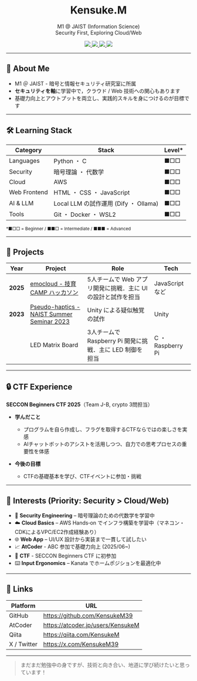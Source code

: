 <!-- README.md -->

<h1 align="center">Kensuke.M</h1>
<p align="center">
  M1 @ JAIST (Information Science)<br/>
  Security First, Exploring Cloud/Web
</p>

<div align="center">
    <a href="https://github.com/KensukeM39" aria-label="GitHub">
    <img src="https://img.shields.io/badge/-GitHub-333333?style=for-the-badge&logo=github&logoColor=white">
    <!--  <img src="https://cdn.jsdelivr.net/npm/simple-icons@11/icons/github.svg" alt="GitHub" width="16" height="16" style="margin:0 12px 0 0;" />  -->
  </a>
  <a href="https://atcoder.jp/users/KensukeM" aria-label="AtCoder">
    <img src="https://img.shields.io/badge/-AtCoder-555555?style=for-the-badge&logo=codeforces&logoColor=white">
  </a>
  <a href="https://qiita.com/KensukeM" aria-label="Qiita">
    <img src="https://img.shields.io/badge/-Qiita-55C500?style=for-the-badge&logo=qiita&logoColor=white">
    <!--  <img src="https://cdn.jsdelivr.net/npm/simple-icons@11/icons/qiita.svg" alt="Qiita" width="16" height="16" style="margin:0 12px 0 0;" />  -->
  </a>
  <a href="https://x.com/KensukeM39" aria-label="X">
    <img src="https://img.shields.io/badge/-X&nbsp;/&nbsp;Twitter-1c2732?style=for-the-badge&logo=x&logoColor=white">
    <!--  <img src="https://cdn.jsdelivr.net/npm/simple-icons@11/icons/x.svg" alt="x" width="16" height="16" style="margin:0 12px 0 0;" />  -->
  </a>
</div>

---

## 👤 About Me

- M1 ＠ JAIST - 暗号と情報セキュリティ研究室に所属
- **セキュリティを軸**に学習中で，クラウド / Web 技術への関心もあります
- 基礎力向上とアウトプットを両立し、実践的スキルを身につけるのが目標です

---

## 🛠 Learning Stack

| Category | Stack | Level* |
|----------|-------|--------|
| Languages | Python ・ C | ■□□ |
| Security  | 暗号理論 ・ 代数学 | ■□□ |
| Cloud  | AWS | ■□□ |
| Web Frontend | HTML ・ CSS ・ JavaScript | ■□□ |
| AI & LLM | Local LLM の試作運用 (Dify ・ Ollama) | ■□□ |
| Tools | Git ・ Docker ・ WSL2 | ■□□ |

<sub>*■□□ = Beginner / ■■□ = Intermediate / ■■■ = Advanced</sub>

---

## 🚀 Projects

| Year | Project | Role | Tech |
|------|---------|----------------|------|
| **2025** | [emocloud - 技育CAMP ハッカソン](https://github.com/JAIST-Hackathon/emocloud) | 5人チームで Web アプリ開発に挑戦．主に UI の設計と試作を担当 | JavaScript など |
| **2023** | [Pseudo-haptics - NAIST Summer Seminar 2023](https://github.com/KensukeM39/Pseudo-haptics) | Unity による疑似触覚の試作 | Unity |
|  | LED Matrix Board | 3人チームで Raspberry Pi 開発に挑戦．主に LED 制御を担当 | C ・ Raspberry Pi|

---

## 🔒 CTF Experience

**SECCON Beginners CTF 2025**（Team J-B, crypto 3問担当）

- **学んだこと**
  - プログラムを自ら作成し、フラグを取得するCTFならではの楽しさを実感 
  - AIチャットボットのアシストを活用しつつ、自力での思考プロセスの重要性を体感

- **今後の目標**
  - CTFの基礎基本を学び、CTFイベントに参加・挑戦

---

## 🌱 Interests (Priority: Security &gt; Cloud/Web)

- 🔐 **Security Engineering** – 暗号理論のための代数学を学習中
- ☁️ **Cloud Basics** – AWS Hands‑on でインフラ構築を学習中（マネコン・CDKによるVPC/EC2作成経験あり）
- 🌐 **Web App** – UI/UX 設計から実装まで一貫して試したい
- 📈 **AtCoder** - ABC 参加で基礎力向上 (2025/06~)
- 🧩 **CTF** - SECCON Beginners CTF に初参加
- ⌨️ **Input Ergonomics** – Kanata でホームポジションを最適化中

---

## 🔗 Links

| Platform | URL |
|----------|-----|
| GitHub | <https://github.com/KensukeM39> |
| AtCoder | <https://atcoder.jp/users/KensukeM> |
| Qiita | <https://qiita.com/KensukeM> |
| X / Twitter | <https://x.com/KensukeM39> |

---

> まだまだ勉強中の身ですが、技術と向き合い、地道に学び続けたいと思っています！

